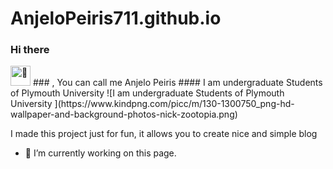 # AnjeloPeiris711.github.io
### Hi there 
<picture>
  <source srcset="https://fonts.gstatic.com/s/e/notoemoji/latest/1f44b/512.webp" type="image/webp">
  <img src="https://fonts.gstatic.com/s/e/notoemoji/latest/1f44b/512.gif" alt="👋" width="32" height="32">
</picture>### , You can call me Anjelo Peiris
#### I am undergraduate Students of Plymouth University 
![I am undergraduate Students of Plymouth University ](https://www.kindpng.com/picc/m/130-1300750_png-hd-wallpaper-and-background-photos-nick-zootopia.png)

I made this project just for fun, it allows you to create nice and simple blog

- 🔭 I’m currently working on this page. 






